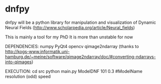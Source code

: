 dnfpy
=====

dnfpy will be a python library for manipulation and visualization of Dynamic Neural Fields (http://www.scholarpedia.org/article/Neural_fields)

This is mainly a tool for my PhD
It is more than unstable for now


DEPENDENCIES:
    numpy
    PyQt4
    opencv
    qimage2ndarray (thanks to http://kogs-www.informatik.uni-hamburg.de/~meine/software/qimage2ndarray/doc/#converting-ndarrays-into-qimages)


EXECUTION:
    cd src
    python main.py ModelDNF 101 0.3 #ModelName resolution (odd) speed




